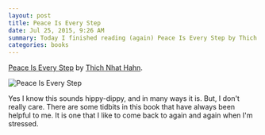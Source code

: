 ```yaml
---
layout: post
title: Peace Is Every Step
date: Jul 25, 2015, 9:26 AM
summary: Today I finished reading (again) Peace Is Every Step by Thich Nhat Hanh
categories: books
---
```


[Peace Is Every Step](https://www.goodreads.com/book/show/14572.Peace_Is_Every_Step) by [Thich Nhat Hahn](https://en.wikipedia.org/wiki/Th%C3%ADch_Nh%E1%BA%A5t_H%E1%BA%A1nh).

![Peace Is Every Step](http://austinmoody.org/i/melange_peace_2015-07-25-092714.png)

Yes I know this sounds hippy-dippy, and in many ways it is.  But, I don't really care.  There are some tidbits in this book that have always been helpful to me.  It is one that I like to come back to again and again when I'm stressed.
